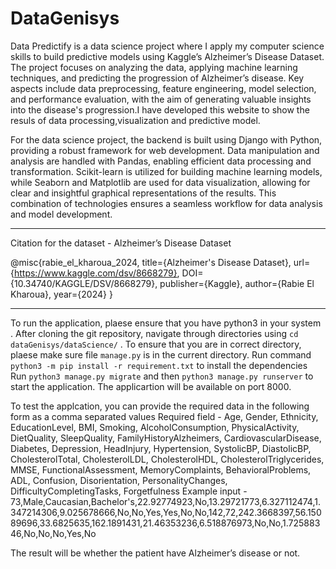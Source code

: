 # DataGenisys

Data Predictify is a data science project where I apply my computer science skills to build predictive models using Kaggle’s Alzheimer’s Disease Dataset. The project focuses on analyzing the data, applying machine learning techniques, and predicting the progression of Alzheimer’s disease. Key aspects include data preprocessing, feature engineering, model selection, and performance evaluation, with the aim of generating valuable insights into the disease's progression.I have developed this website to show the resuls of data processing,visualization and predictive model.

For the data science project, the backend is built using Django with Python, providing a robust framework for web development. Data manipulation and analysis are handled with Pandas, enabling efficient data processing and transformation. Scikit-learn is utilized for building machine learning models, while Seaborn and Matplotlib are used for data visualization, allowing for clear and insightful graphical representations of the results. This combination of technologies ensures a seamless workflow for data analysis and model development.

------------------------------------------------------------
Citation for the dataset  -  Alzheimer’s Disease Dataset

@misc{rabie_el_kharoua_2024,
title={Alzheimer's Disease Dataset},
url={https://www.kaggle.com/dsv/8668279},
DOI={10.34740/KAGGLE/DSV/8668279},
publisher={Kaggle},
author={Rabie El Kharoua},
year={2024}
}

-----------------------------------------------------------


To run the application, plaese ensure that you have python3 in your system . 
After cloning the git repository, navigate through directories using ` cd dataGenisys/dataScience/ ` .
To ensure that you are in correct directory, plaese make sure file `manage.py` is in the current directory. 
Run command ` python3 -m pip install -r requirement.txt ` to install the dependencies 
Run `python3 manage.py migrate` and then ` python3 manage.py runserver ` to start the application. 
The applicartion will be available on port 8000. 

To test the applcation, you can provide the required data in the following form as a comma separated values
Required field - 
Age, Gender, Ethnicity, EducationLevel, BMI, Smoking, AlcoholConsumption, PhysicalActivity, DietQuality, SleepQuality, FamilyHistoryAlzheimers, CardiovascularDisease, Diabetes, Depression, HeadInjury, Hypertension, SystolicBP, DiastolicBP, CholesterolTotal, CholesterolLDL, CholesterolHDL, CholesterolTriglycerides, MMSE, FunctionalAssessment, MemoryComplaints, BehavioralProblems, ADL, Confusion, Disorientation, PersonalityChanges, DifficultyCompletingTasks, Forgetfulness
Example input -
73,Male,Caucasian,Bachelor's,22.92774923,No,13.29721773,6.327112474,1.347214306,9.025678666,No,No,Yes,Yes,No,No,142,72,242.3668397,56.15089696,33.6825635,162.1891431,21.46353236,6.518876973,No,No,1.72588346,No,No,No,Yes,No

The result will be whether the patient have Alzheimer’s disease or not. 



